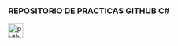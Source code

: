 ### REPOSITORIO DE PRACTICAS GITHUB C#
  <img src="https://64.media.tumblr.com/0e5c15f85804613117c2d0960ef16a6a/tumblr_pv4hl93Uj11xi5ppso4_250.gif" height="30" alt="python logo"  />
